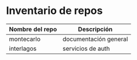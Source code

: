 # Inventario de repos

| Nombre del repo | Descripción |
| -------- | ------- |
| montecarlo  | documentación general |
| interlagos | servicios de auth |
